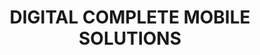 ---
title: "DIGITAL COMPLETE MOBILE SOLUTIONS"
url: /kasaragod/digital-complete-mobile-solutions/
shop: mobile phone
---